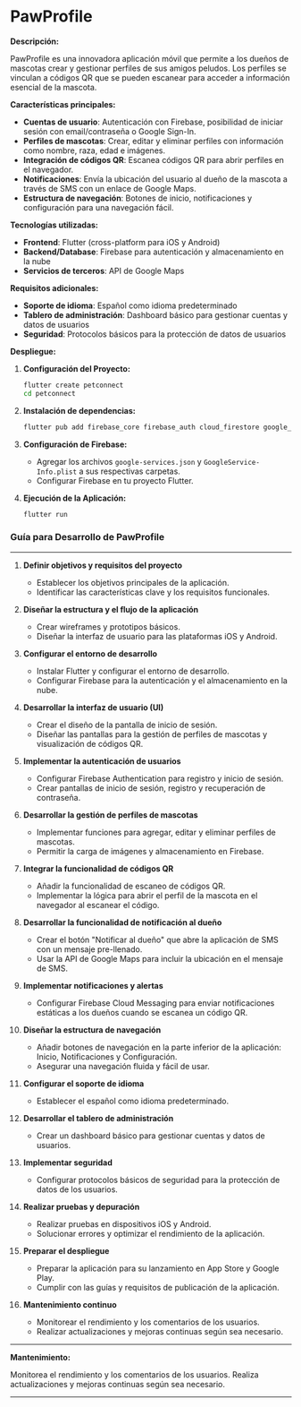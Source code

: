# PawProfile

**Descripción:**

PawProfile es una innovadora aplicación móvil que permite a los dueños de mascotas crear y gestionar perfiles de sus amigos peludos. Los perfiles se vinculan a códigos QR que se pueden escanear para acceder a información esencial de la mascota.

**Características principales:**

- **Cuentas de usuario**: Autenticación con Firebase, posibilidad de iniciar sesión con email/contraseña o Google Sign-In.
- **Perfiles de mascotas**: Crear, editar y eliminar perfiles con información como nombre, raza, edad e imágenes.
- **Integración de códigos QR**: Escanea códigos QR para abrir perfiles en el navegador.
- **Notificaciones**: Envía la ubicación del usuario al dueño de la mascota a través de SMS con un enlace de Google Maps.
- **Estructura de navegación**: Botones de inicio, notificaciones y configuración para una navegación fácil.

**Tecnologías utilizadas:**

- **Frontend**: Flutter (cross-platform para iOS y Android)
- **Backend/Database**: Firebase para autenticación y almacenamiento en la nube
- **Servicios de terceros**: API de Google Maps

**Requisitos adicionales:**

- **Soporte de idioma**: Español como idioma predeterminado
- **Tablero de administración**: Dashboard básico para gestionar cuentas y datos de usuarios
- **Seguridad**: Protocolos básicos para la protección de datos de usuarios

**Despliegue:**

1. **Configuración del Proyecto:**
    ```sh
    flutter create petconnect
    cd petconnect
    ```

2. **Instalación de dependencias:**
    ```sh
    flutter pub add firebase_core firebase_auth cloud_firestore google_maps_flutter qr_code_scanner
    ```

3. **Configuración de Firebase:**
    - Agregar los archivos `google-services.json` y `GoogleService-Info.plist` a sus respectivas carpetas.
    - Configurar Firebase en tu proyecto Flutter.

4. **Ejecución de la Aplicación:**
    ```sh
    flutter run
    ```



### **Guía para Desarrollo de PawProfile**

---

1. **Definir objetivos y requisitos del proyecto**
   - Establecer los objetivos principales de la aplicación.
   - Identificar las características clave y los requisitos funcionales.

2. **Diseñar la estructura y el flujo de la aplicación**
   - Crear wireframes y prototipos básicos.
   - Diseñar la interfaz de usuario para las plataformas iOS y Android.

3. **Configurar el entorno de desarrollo**
   - Instalar Flutter y configurar el entorno de desarrollo.
   - Configurar Firebase para la autenticación y el almacenamiento en la nube.

4. **Desarrollar la interfaz de usuario (UI)**
   - Crear el diseño de la pantalla de inicio de sesión.
   - Diseñar las pantallas para la gestión de perfiles de mascotas y visualización de códigos QR.

5. **Implementar la autenticación de usuarios**
   - Configurar Firebase Authentication para registro y inicio de sesión.
   - Crear pantallas de inicio de sesión, registro y recuperación de contraseña.

6. **Desarrollar la gestión de perfiles de mascotas**
   - Implementar funciones para agregar, editar y eliminar perfiles de mascotas.
   - Permitir la carga de imágenes y almacenamiento en Firebase.

7. **Integrar la funcionalidad de códigos QR**
   - Añadir la funcionalidad de escaneo de códigos QR.
   - Implementar la lógica para abrir el perfil de la mascota en el navegador al escanear el código.

8. **Desarrollar la funcionalidad de notificación al dueño**
   - Crear el botón "Notificar al dueño" que abre la aplicación de SMS con un mensaje pre-llenado.
   - Usar la API de Google Maps para incluir la ubicación en el mensaje de SMS.

9. **Implementar notificaciones y alertas**
   - Configurar Firebase Cloud Messaging para enviar notificaciones estáticas a los dueños cuando se escanea un código QR.

10. **Diseñar la estructura de navegación**
    - Añadir botones de navegación en la parte inferior de la aplicación: Inicio, Notificaciones y Configuración.
    - Asegurar una navegación fluida y fácil de usar.

11. **Configurar el soporte de idioma**
    - Establecer el español como idioma predeterminado.

12. **Desarrollar el tablero de administración**
    - Crear un dashboard básico para gestionar cuentas y datos de usuarios.

13. **Implementar seguridad**
    - Configurar protocolos básicos de seguridad para la protección de datos de los usuarios.

14. **Realizar pruebas y depuración**
    - Realizar pruebas en dispositivos iOS y Android.
    - Solucionar errores y optimizar el rendimiento de la aplicación.

15. **Preparar el despliegue**
    - Preparar la aplicación para su lanzamiento en App Store y Google Play.
    - Cumplir con las guías y requisitos de publicación de la aplicación.

16. **Mantenimiento continuo**
    - Monitorear el rendimiento y los comentarios de los usuarios.
    - Realizar actualizaciones y mejoras continuas según sea necesario.

---



**Mantenimiento:**

Monitorea el rendimiento y los comentarios de los usuarios. Realiza actualizaciones y mejoras continuas según sea necesario.

---
